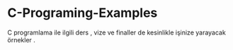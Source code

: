 # C-Programing-Examples
C programlama ile ilgili ders , vize ve finaller de kesinlikle işinize yarayacak örnekler .
